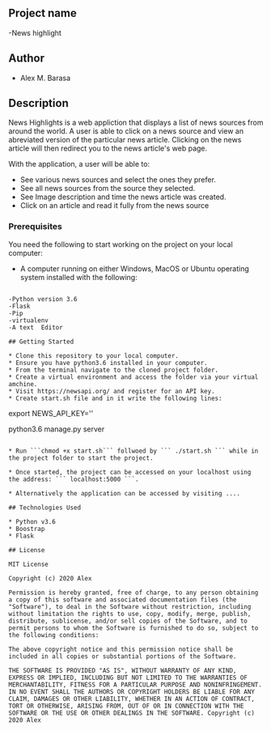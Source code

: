 ## Project name

-News highlight

## Author 

- Alex M. Barasa

## Description

News Highlights is a web appliction that displays a list of news sources from around the world. A user is able to click on a news source and view an abreviated version of the particular news article. Clicking on the news article will then redirect you to the news article's web page.

With the application, a user will be able to:

* See various news sources and select the ones they prefer.
* See all news sources from the source they selected.
* See Image description and time the news article was created.
* Click on an article and read it fully from the news source


### Prerequisites

You need the following to start working on the project on your local computer:

* A computer running on either Windows, MacOS or Ubuntu operating system installed with the following:

```

-Python version 3.6
-Flask
-Pip
-virtualenv
-A text  Editor

## Getting Started

* Clone this repository to your local computer.
* Ensure you have python3.6 installed in your computer.
* From the terminal navigate to the cloned project folder.
* Create a virtual environment and access the folder via your virtual amchine.
* Visit https://newsapi.org/ and register for an API key.
* Create start.sh file and in it write the following lines:

```

 export NEWS_API_KEY='<Your-Api-Key>'

 python3.6 manage.py server

```

* Run ```chmod +x start.sh``` follwoed by ``` ./start.sh ``` while in the project folder to start the project.

* Once started, the project can be accessed on your localhost using the address: ``` localhost:5000 ```.

* Alternatively the application can be accessed by visiting ....

## Technologies Used

* Python v3.6
* Boostrap
* Flask

## License

MIT License

Copyright (c) 2020 Alex

Permission is hereby granted, free of charge, to any person obtaining a copy of this software and associated documentation files (the "Software"), to deal in the Software without restriction, including without limitation the rights to use, copy, modify, merge, publish, distribute, sublicense, and/or sell copies of the Software, and to permit persons to whom the Software is furnished to do so, subject to the following conditions:

The above copyright notice and this permission notice shall be included in all copies or substantial portions of the Software.

THE SOFTWARE IS PROVIDED "AS IS", WITHOUT WARRANTY OF ANY KIND, EXPRESS OR IMPLIED, INCLUDING BUT NOT LIMITED TO THE WARRANTIES OF MERCHANTABILITY, FITNESS FOR A PARTICULAR PURPOSE AND NONINFRINGEMENT. IN NO EVENT SHALL THE AUTHORS OR COPYRIGHT HOLDERS BE LIABLE FOR ANY CLAIM, DAMAGES OR OTHER LIABILITY, WHETHER IN AN ACTION OF CONTRACT, TORT OR OTHERWISE, ARISING FROM, OUT OF OR IN CONNECTION WITH THE SOFTWARE OR THE USE OR OTHER DEALINGS IN THE SOFTWARE. Copyright (c) 2020 Alex
